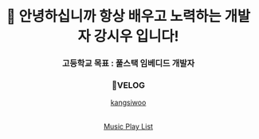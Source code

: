 <h1 align="center">👋 안녕하십니까 항상 배우고 노력하는 개발자 강시우 입니다!</h1>
<h3 align="center">고등학교 목표 : 풀스택 임베디드 개발자</h3>
<div align="center">
  <h3>📕VELOG</h3>
  <a href="https://velog.io/@kangsiwoo">kangsiwoo</a><br><br>
  <p><a href="https://music.apple.com/kr/playlist/power-programing/pl.u-RRbVvlJumJkpo6J?l=en">Music Play List</a></p>
</div>
